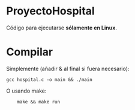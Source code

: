 # ProyectoHospital
Código para ejecutarse **sólamente en Linux**.

# Compilar
Simplemente (añadir & al final si fuera necesario):
```
gcc hospital.c -o main && ./main
```

O usando make:
```
    make && make run
```

